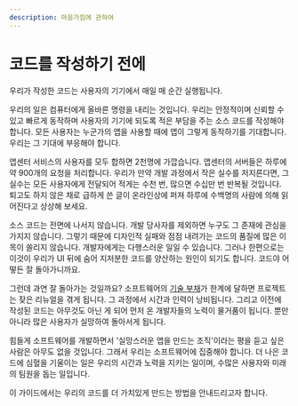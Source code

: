 ```yaml
---
description: 마음가짐에 관하여
---
```


# 코드를 작성하기 전에

우리가 작성한 코드는 사용자의 기기에서 매일 매 순간 실행됩니다. 

우리의 일은 컴퓨터에게 올바른 명령을 내리는 것입니다. 우리는 안정적이며 신뢰할 수 있고  빠르게 동작하며 사용자의 기기에 되도록 적은 부담을 주는 소스 코드를 작성해야 합니다. 모든 사용자는 누군가의 앱을 사용할 때에 앱이 그렇게 동작하기를 기대합니다. 우리는 그 기대에 부응해야 합니다.

앱센터 서비스의 사용자를 모두 합하면 2천명에 가깝습니다. 앱센터의 서버들은 하루에 약 900개의 요청을 처리합니다. 우리가 만약 개발 과정에서 작은 실수를 저지른다면, 그 실수는 모든 사용자에게 전달되어 적게는 수천 번, 많으면 수십만 번 반복될 것입니다. 퇴고도 하지 않은 채로 급하게 쓴 글이 온라인상에 퍼져 하루에 수백명의 사람에 의해 읽어진다고 상상해 보세요.

소스 코드는 전면에 나서지 않습니다. 개발 당사자를 제외하면 누구도 그 존재에 관심을 가지지 않습니다. 그렇기 때문에 디자인적 실패와 점점 내려가는 코드의 품질에 많은 이목이 쏠리지 않습니다. 개발자에게는 다행스러운 일일 수 있습니다. 그러나 한편으로는 이것이 우리가 UI 뒤에 숨어 지저분한 코드를 양산하는 원인이 되기도 합니다. 코드야 어떻든 잘 돌아가니까요.

그런데 과연 잘 돌아가는 것일까요? 소프트웨어의 [기술 부채](https://brunch.co.kr/@leehosung/2)가 한계에 달하면 프로젝트는 잦은 리뉴얼을 겪게 됩니다. 그 과정에서 시간과 인력이 낭비됩니다. 그리고 이전에 작성된 코드는 아무것도 아닌 게 되어 먼저 온 개발자들의 노력이 물거품이 됩니다. 뿐만 아니라 많은 사용자가 실망하여 돌아서게 됩니다.

힘들게 소프트웨어를 개발하면서 '실망스러운 앱을 만드는 조직'이라는 평을 듣고 싶은 사람은 아무도 없을 것입니다. 그래서 우리는 소프트웨어에 집중해야 합니다. 더 나은 코드에 심혈을 기울이는 일은 우리의 시간과 노력을 지키는 일이며, 수많은 사용자와 미래의 팀원을 돕는 일입니다. 

이 가이드에서는 우리의 코드를 더 가치있게 만드는 방법을 안내드리고자 합니다.









